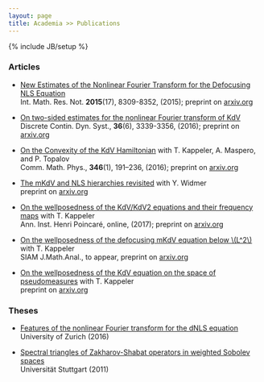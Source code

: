 ```yaml
---
layout: page
title: Academia >> Publications
---
```

{% include JB/setup %}

### Articles

- [New Estimates of the Nonlinear Fourier Transform for the Defocusing NLS Equation](http://dx.doi.org/10.1093/imrn/rnu208)<br />
  Int. Math. Res. Not. **2015**(17), 8309-8352, (2015); preprint on [arxiv.org](https://arxiv.org/abs/1403.1369)

- [On two-sided estimates for the nonlinear Fourier transform of KdV](http://dx.doi.org/10.3934/dcds.2016.36.3339)<br />
   Discrete Contin. Dyn. Syst., **36**(6), 3339-3356, (2016); preprint on [arxiv.org](https://arxiv.org/abs/1502.04550)

- [On the Convexity of the KdV Hamiltonian](http://dx.doi.org/10.1007/s00220-015-2563-x) with T. Kappeler, A. Maspero, and P. Topalov<br />
    Comm. Math. Phys., **346**(1), 191–236, (2016); preprint on [arxiv.org](https://arxiv.org/abs/1502.05857)

- [The mKdV and NLS hierarchies revisited](http://arxiv.org/abs/1601.07580) with Y. Widmer<br />
    preprint on [arxiv.org](https://arxiv.org/abs/1601.07580)

- [On the wellposedness of the KdV/KdV2 equations and their frequency maps](http://dx.doi.org/10.1016/j.anihpc.2017.03.003) with T. Kappeler<br />
  Ann. Inst. Henri Poincaré, online, (2017); preprint on [arxiv.org](https://arxiv.org/abs/1605.06690)

- [On the wellposedness of the defocusing mKdV equation below \\(L^2\\)](https://arxiv.org/abs/1606.07052) with T. Kappeler<br />
   SIAM J.Math.Anal., to appear, preprint on [arxiv.org](https://arxiv.org/abs/1606.07052)

- [On the wellposedness of the KdV equation on the space of pseudomeasures](https://arxiv.org/abs/1610.00278) with T. Kappeler<br />
   preprint on [arxiv.org](https://arxiv.org/abs/1610.00278)


### Theses

- [Features of the nonlinear Fourier transform for the dNLS equation](/Download/fs16/diss)<br />
  University of Zurich (2016) <pdf>

- [Spectral triangles of Zakharov-Shabat operators in weighted Sobolev spaces](/Download/ws11/da-fin)<br />
  Universität Stuttgart (2011) <pdf>